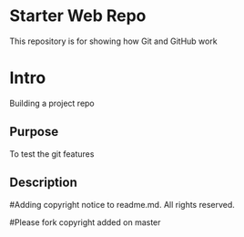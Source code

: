 # Starter Web Repo

This repository is for showing how Git and GitHub work

# Intro

Building a project repo

## Purpose

To test the git features

## Description

#Adding copyright notice to readme.md. All rights reserved.

#Please fork copyright added on master


